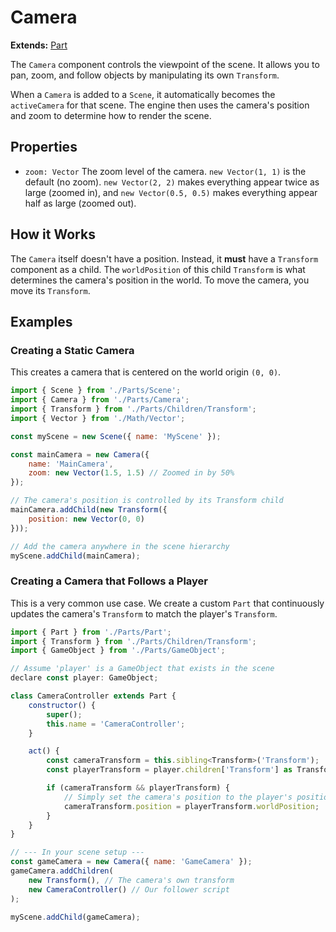 # Camera

**Extends:** [Part](./Part.md)

The `Camera` component controls the viewpoint of the scene. It allows you to pan, zoom, and follow objects by manipulating its own `Transform`.

When a `Camera` is added to a `Scene`, it automatically becomes the `activeCamera` for that scene. The engine then uses the camera's position and zoom to determine how to render the scene.

## Properties

-   `zoom: Vector`
    The zoom level of the camera. `new Vector(1, 1)` is the default (no zoom). `new Vector(2, 2)` makes everything appear twice as large (zoomed in), and `new Vector(0.5, 0.5)` makes everything appear half as large (zoomed out).

## How it Works

The `Camera` itself doesn't have a position. Instead, it **must** have a `Transform` component as a child. The `worldPosition` of this child `Transform` is what determines the camera's position in the world. To move the camera, you move its `Transform`.

## Examples

### Creating a Static Camera

This creates a camera that is centered on the world origin `(0, 0)`.

```javascript
import { Scene } from './Parts/Scene';
import { Camera } from './Parts/Camera';
import { Transform } from './Parts/Children/Transform';
import { Vector } from './Math/Vector';

const myScene = new Scene({ name: 'MyScene' });

const mainCamera = new Camera({
    name: 'MainCamera',
    zoom: new Vector(1.5, 1.5) // Zoomed in by 50%
});

// The camera's position is controlled by its Transform child
mainCamera.addChild(new Transform({
    position: new Vector(0, 0)
}));

// Add the camera anywhere in the scene hierarchy
myScene.addChild(mainCamera);
```

### Creating a Camera that Follows a Player

This is a very common use case. We create a custom `Part` that continuously updates the camera's `Transform` to match the player's `Transform`.

```javascript
import { Part } from './Parts/Part';
import { Transform } from './Parts/Children/Transform';
import { GameObject } from './Parts/GameObject';

// Assume 'player' is a GameObject that exists in the scene
declare const player: GameObject;

class CameraController extends Part {
    constructor() {
        super();
        this.name = 'CameraController';
    }

    act() {
        const cameraTransform = this.sibling<Transform>('Transform');
        const playerTransform = player.children['Transform'] as Transform;

        if (cameraTransform && playerTransform) {
            // Simply set the camera's position to the player's position
            cameraTransform.position = playerTransform.worldPosition;
        }
    }
}

// --- In your scene setup ---
const gameCamera = new Camera({ name: 'GameCamera' });
gameCamera.addChildren(
    new Transform(), // The camera's own transform
    new CameraController() // Our follower script
);

myScene.addChild(gameCamera);
```
